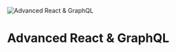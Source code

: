 ![Advanced React & GraphQL](https://advancedreact.com/images/ARG/arg-facebook-share.png)

# Advanced React & GraphQL

